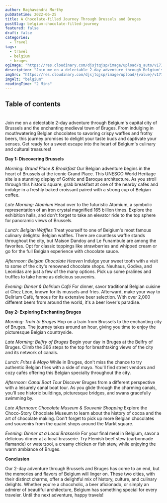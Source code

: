 ```yaml
---
author: Raghavendra Murthy
pubDatetime: 2022-06-25
title: A Chocolate-filled Journey Through Brussels and Bruges
postSlug: belgium-chocolate-filled-journey
featured: false
draft: false
categories:
  - Travel
tags:
  - travel
  - belgium
  - bruges
ogImage: "https://res.cloudinary.com/djsjtqjsp/image/upload/q_auto/v1710282472/raghavendra-murthy-blog/travel/Belgium/20220625_150429_wlyzmg.jpg"
description: "Join me on a delectable 2-day adventure through Belgium's capital city of Brussels and the enchanting medieval town of Bruges. From indulging in mouthwatering Belgian chocolates to savoring crispy waffles and frothy beers, this journey promises to delight your taste buds and captivate your senses. Get ready for a sweet escape into the heart of Belgium's culinary and cultural treasures!"
imgSrc: "https://res.cloudinary.com/djsjtqjsp/image/upload/{value}/v1710282472/raghavendra-murthy-blog/travel/Belgium/20220625_150429_wlyzmg.jpg"
imgAlt: "belgium"
readingTime: "2 Mins"
---
```


## Table of contents

#

Join me on a delectable 2-day adventure through Belgium's capital city of Brussels and the enchanting medieval town of Bruges. From indulging in mouthwatering Belgian chocolates to savoring crispy waffles and frothy beers, this journey promises to delight your taste buds and captivate your senses. Get ready for a sweet escape into the heart of Belgium's culinary and cultural treasures!

**Day 1: Discovering Brussels**

_Morning: Grand Place & Breakfast_
Our Belgian adventure begins in the heart of Brussels at the iconic Grand Place. This UNESCO World Heritage site is a stunning display of Gothic and Baroque architecture. As you stroll through this historic square, grab breakfast at one of the nearby cafes and indulge in a freshly baked croissant paired with a strong cup of Belgian coffee.

_Late Morning: Atomium_
Head over to the futuristic Atomium, a symbolic representation of an iron crystal magnified 165 billion times. Explore the exhibition halls, and don't forget to take an elevator ride to the top sphere for panoramic views of Brussels.

_Lunch: Belgian Waffles_
Treat yourself to one of Belgium's most famous culinary delights: Belgian waffles. There are countless waffle stands throughout the city, but Maison Dandoy and Le Funambule are among the favorites. Opt for classic toppings like strawberries and whipped cream or go for the full Belgian experience with chocolate sauce.

_Afternoon: Belgian Chocolate Heaven_
Indulge your sweet tooth with a visit to some of the city's renowned chocolate shops. Neuhaus, Godiva, and Leonidas are just a few of the many options. Pick up some pralines and truffles to take home as delicious souvenirs.

_Evening: Dinner & Delirium Café_
For dinner, savor traditional Belgian cuisine at Chez Léon, known for its mussels and fries. Afterward, make your way to Delirium Café, famous for its extensive beer selection. With over 2,000 different beers from around the world, it's a beer lover's paradise.

**Day 2: Exploring Enchanting Bruges**

_Morning: Train to Bruges_
Hop on a train from Brussels to the enchanting city of Bruges. The journey takes around an hour, giving you time to enjoy the picturesque Belgian countryside.

_Late Morning: Belfry of Bruges_
Begin your day in Bruges at the Belfry of Bruges. Climb the 366 steps to the top for breathtaking views of the city and its network of canals.

_Lunch: Frites & Mayo_
While in Bruges, don't miss the chance to try authentic Belgian fries with a side of mayo. You'll find street vendors and cozy cafés offering this Belgian specialty throughout the city.

_Afternoon: Canal Boat Tour_
Discover Bruges from a different perspective with a leisurely canal boat tour. As you glide through the charming canals, you'll see historic buildings, picturesque bridges, and swans gracefully swimming by.

_Late Afternoon: Chocolate Museum & Souvenir Shopping_
Explore the Choco-Story Chocolate Museum to learn about the history of cocoa and the art of chocolate making. Don't forget to pick up more Belgian chocolates and souvenirs from the quaint shops around the Markt square.

_Evening: Dinner at a Local Brasserie_
For your final meal in Belgium, savor a delicious dinner at a local brasserie. Try Flemish beef stew (carbonnade flamande) or waterzooi, a creamy chicken or fish stew, while enjoying the warm ambiance of Bruges.

**Conclusion**

Our 2-day adventure through Brussels and Bruges has come to an end, but the memories and flavors of Belgium will linger on. These two cities, with their distinct charms, offer a delightful mix of history, culture, and culinary delights. Whether you're a chocoholic, a beer aficionado, or simply an admirer of beautiful architecture, Belgium has something special for every traveler. Until the next adventure, happy travels!
